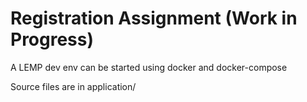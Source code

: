 # Registration Assignment (Work in Progress)

A LEMP dev env can be started using docker and docker-compose

Source files are in application/
